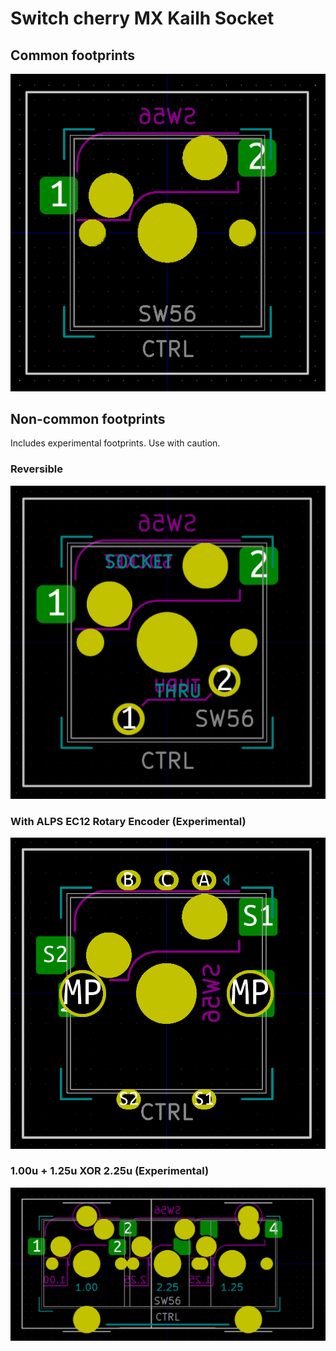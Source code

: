 # Switch cherry MX Kailh Socket

## Common footprints

![image](docs/SW_Cherry_MX_1.00u_Kailh.kicad_mod.png)

## Non-common footprints

Includes experimental footprints. Use with caution.

### Reversible

![image](docs/SW_Cherry_MX_1.00u_Kailh_reversible.kicad_mod.png)

### With ALPS EC12 Rotary Encoder (Experimental)

![image](docs/SW_Cherry_MX_1.00u_Kailh_EC12.kicad_mod.png)

### 1.00u + 1.25u XOR 2.25u (Experimental)

![image](docs/SW_Cherry_MX_1.00u_1.25u_2.25u_Kailh.kicad_mod.png)
